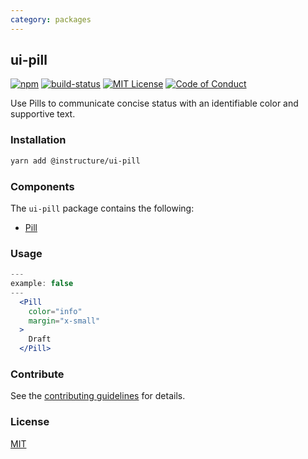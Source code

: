 ```yaml
---
category: packages
---
```


## ui-pill

[![npm][npm]][npm-url]
[![build-status][build-status]][build-status-url]
[![MIT License][license-badge]][LICENSE]
[![Code of Conduct][coc-badge]][coc]

Use Pills to communicate concise status with an identifiable color and supportive text.

### Installation

```sh
yarn add @instructure/ui-pill
```

### Components
The `ui-pill` package contains the following:
- [Pill](#Pill)

### Usage
```jsx
---
example: false
---
  <Pill
    color="info"
    margin="x-small"
  >
    Draft
  </Pill>
```
### Contribute
See the [contributing guidelines](#contributing) for details.

### License
[MIT](LICENSE)

[npm]: https://img.shields.io/npm/v/@instructure/ui-pill.svg
[npm-url]: https://npmjs.com/package/@instructure/ui-pill

[build-status]: https://travis-ci.org/instructure/instructure-ui.svg?branch=master
[build-status-url]: https://travis-ci.org/instructure/instructure-ui "Travis CI"

[license-badge]: https://img.shields.io/npm/l/instructure-ui.svg?style=flat-square
[license]: https://github.com/instructure/instructure-ui/blob/master/LICENSE

[coc-badge]: https://img.shields.io/badge/code%20of-conduct-ff69b4.svg?style=flat-square
[coc]: https://github.com/instructure/instructure-ui/blob/master/CODE_OF_CONDUCT.md
